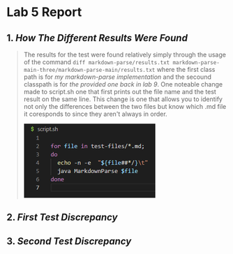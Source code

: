 # **Lab 5 Report**
## 1. *How The Different Results Were Found*
> The results for the test were found relatively simply through the usage of the command `diff markdown-parse/results.txt markdown-parse-main-three/markdown-parse-main/results.txt` where the first class path is for *my markdown-parse implementation* and the secound classpath is for *the provided one back in lab 9*. One noteable change made to script.sh one that first prints out the file name and the test result on the same line. This change is one that allows you to identify not only the differences between the two files but know which .md file it coresponds to since they aren't always in order. 
>
> ![the-cool-script.sh-change](https://github.com/quistian241/cse15l-lab-reports/blob/main/lab_5_images/Lab5_1.png?raw=true)

## 2. *First Test Discrepancy*
>  
>
>

## 3. *Second Test Discrepancy*
>
>
>